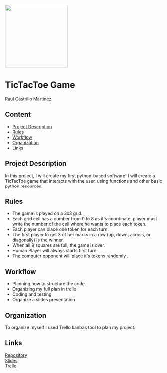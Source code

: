 <img src="https://raw.githubusercontent.com/Behzadkhosravifar/TicTacToe/master/src/Tic%20Tac%20Toe/Tic%20Tac%20Toe.ico" width="200"/>

# TicTacToe Game  

Raul Castrillo Martinez

## Content
- [Project Description](#project-description)
- [Rules](#rules)
- [Workflow](#workflow)
- [Organization](#organization)
- [Links](#links)

## Project Description

In this project, I will create my first python-based software!
I will create a TicTacToe game that interacts with the user, using functions and other basic python resources.

## Rules

- The game is played on a 3x3 grid.
- Each grid cell has a number from 0 to 8 as it's coordinate, player must write the number of the cell where he wants to  place each token.
- Each player can place one token for each turn.
- The first player to get 3 of her marks in a row (up, down, across, or diagonally) is the winner.
- When all 9 squares are full, the game is over.
- Human Player will always starts first turn.
- The computer opponent will place it's tokens randomly .

## Workflow

* Planning how to structure the code.
* Organizing my full plan in trello
* Coding and testing
* Organize a slides presentation


## Organization

To organize myself I used Trello kanbas tool to plan my project.


## Links

[Repository](https://github.com/raulcastr/TicTacToe-Game)  
[Slides](https://slides.com/raulcastr/tictactoc)  
[Trello](https://trello.com/b/LIJM1iAw/tic-tac-toe)  

